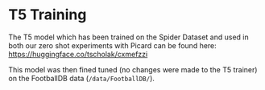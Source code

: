 # T5 Training


The T5 model which has been trained on the Spider Dataset and used in both our zero shot experiments with Picard can be found here: https://huggingface.co/tscholak/cxmefzzi

This model was then fined tuned (no changes were made to the T5 trainer) on the FootballDB data (`/data/FootballDB/`).
